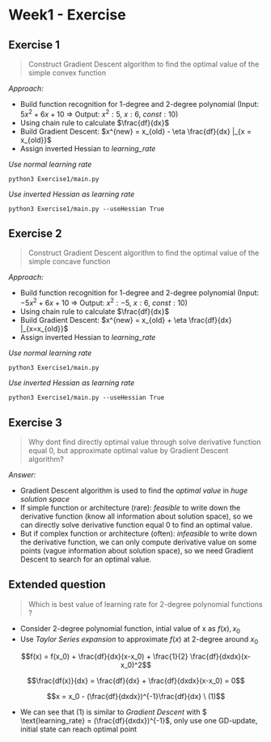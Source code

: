 # Week1 - Exercise

## Exercise 1

> Construct Gradient Descent algorithm to find the optimal value of the simple convex function

_Approach:_

- Build function recognition for 1-degree and 2-degree polynomial
  (Input: $5x^2 + 6x + 10$ => Output: $x^2: 5$, $x: 6$, $const: 10$)
- Using chain rule to calculate $\frac{df}{dx}$
- Build Gradient Descent: $x^{new} = x_{old} - \eta \frac{df}{dx} |_{x = x_{old}}$
- Assign inverted Hessian to _learning_rate_

_Use normal learning rate_

```
python3 Exercise1/main.py
```

_Use inverted Hessian as learning rate_

```
python3 Exercise1/main.py --useHessian True
```

## Exercise 2

> Construct Gradient Descent algorithm to find the optimal value of the simple concave function

_Approach:_

- Build function recognition for 1-degree and 2-degree polynomial
  (Input: $-5x^2 + 6x + 10$ => Output: $x^2: -5$, $x: 6$, $const: 10$)
- Using chain rule to calculate $\frac{df}{dx}$
- Build Gradient Descent: $x^{new} = x_{old} + \eta \frac{df}{dx} |_{x=x_{old}}$
- Assign inverted Hessian to _learning_rate_

_Use normal learning rate_

```
python3 Exercise1/main.py
```

_Use inverted Hessian as learning rate_

```
python3 Exercise1/main.py --useHessian True
```

## Exercise 3

> Why dont find directly optimal value through solve derivative function equal 0, but approximate optimal value by Gradient Descent algorithm?

_Answer:_

- Gradient Descent algorithm is used to find the _optimal value_ in _huge solution space_
- If simple function or architecture (rare): _feasible_ to write down the derivative function (know all information about solution space), so we can directly solve derivative function equal 0 to find an optimal value.
- But if complex function or architecture (often): _infeasible_ to write down the derivative function, we can only compute derivative value on some points (vague information about solution space), so we need Gradient Descent to search for an optimal value.

## Extended question

> Which is best value of learning rate for 2-degree polynomial functions ?

- Consider 2-degree polynomial function, intial value of x as $f(x), x_0$
- Use _Taylor Series expansion_ to approximate $f(x)$ at 2-degree around $x_0$

$$f(x) =  f(x_0) + \frac{df}{dx}(x-x_0) + \frac{1}{2} \frac{df}{dxdx}(x-x_0)^2$$

$$\frac{df(x)}{dx} = \frac{df}{dx} + \frac{df}{dxdx}(x-x_0) = 0$$

$$x = x_0 - (\frac{df}{dxdx})^{-1}\frac{df}{dx} \ (1)$$

- We can see that $(1)$ is similar to _Gradient Descent_ with $ \text{learning_rate} = (\frac{df}{dxdx})^{-1}$, only use one GD-update, initial state can reach optimal point
